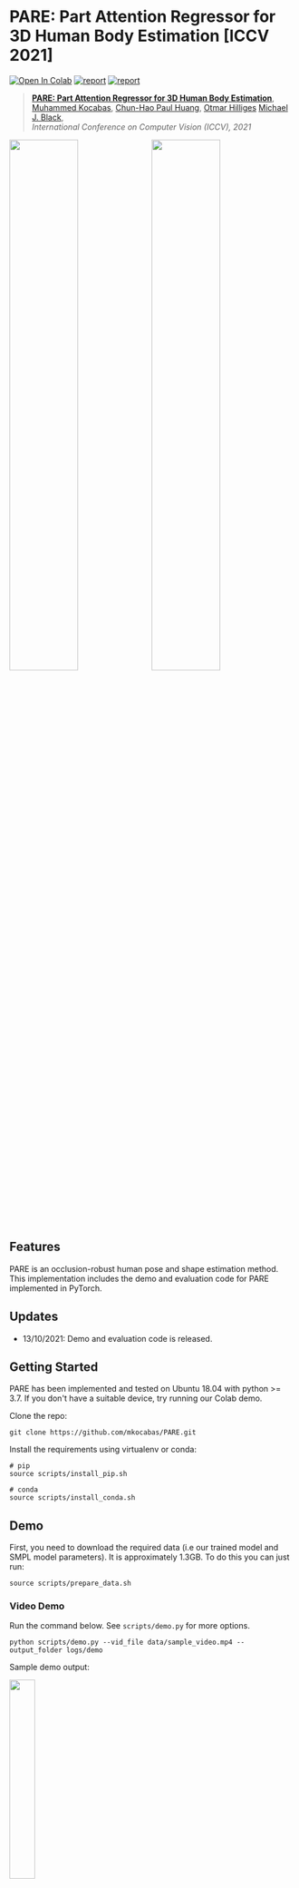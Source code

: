 # PARE: Part Attention Regressor for 3D Human Body Estimation [ICCV 2021]

[![Open In Colab](https://colab.research.google.com/assets/colab-badge.svg)](https://colab.research.google.com/drive/1bshGcKj2rFw_202nq3qC2gukv942D5Uq?usp=sharing)
[![report](https://img.shields.io/badge/Project-Page-blue)](https://pare.is.tue.mpg.de/)
[![report](https://img.shields.io/badge/ArXiv-Paper-red)](https://arxiv.org/abs/2104.08527)

> [**PARE: Part Attention Regressor for 3D Human Body Estimation**](https://arxiv.org/abs/2104.08527),            
> [Muhammed Kocabas](https://ps.is.tuebingen.mpg.de/person/mkocabas), 
> [Chun-Hao Paul Huang](https://ps.is.tuebingen.mpg.de/person/chuang2),
> [Otmar Hilliges](https://ait.ethz.ch/people/hilliges/)
[Michael J. Black](https://ps.is.tuebingen.mpg.de/person/black),        
> *International Conference on Computer Vision (ICCV), 2021*

<p float="left">
  <img src="docs/assets/vibe_vs_pare_p1.gif" width="49%" />
  <img src="docs/assets/vibe_vs_pare_p2.gif" width="49%" />

</p>

## Features

PARE is an occlusion-robust human pose and shape estimation method. This implementation includes the demo and evaluation code for 
PARE implemented in PyTorch.

## Updates

- 13/10/2021: Demo and evaluation code is released.

## Getting Started

PARE has been implemented and tested on Ubuntu 18.04 with 
python >= 3.7. If you don't have a suitable device, 
try running our Colab demo.

Clone the repo:

```shell
git clone https://github.com/mkocabas/PARE.git
```

Install the requirements using virtualenv or conda:

```shell
# pip
source scripts/install_pip.sh

# conda
source scripts/install_conda.sh
```

## Demo

First, you need to download the required data 
(i.e our trained model and SMPL model parameters). It is approximately 1.3GB. 
To do this you can just run:

```shell
source scripts/prepare_data.sh
```

### Video Demo
Run the command below. See `scripts/demo.py` for more options.
```shell script
python scripts/demo.py --vid_file data/sample_video.mp4 --output_folder logs/demo 
```

Sample demo output:

<p float="left">
  <img src="docs/assets/demo_output.gif" width="30%" />
</p>

### Image Folder Demo

```shell script
python scripts/demo.py --image_folder <path to image folder> --output_folder logs/demo
```

#### Output format

If demo finishes succesfully, it needs to create a file named `pare_output.pkl` in the `--output_folder`.
We can inspect what this file contains by:

```
>>> import joblib # you may also use native pickle here as well

>>> output = joblib.load('pare_output.pkl') 

>>> print(output.keys())  
                                                                                                                                                                                                                                                                                                                                                                                              
dict_keys([1, 2, 3, 4]) # these are the track ids for each subject appearing in the video

>>> for k,v in output[1].items(): print(k,v.shape) 

pred_cam (n_frames, 3)          # weak perspective camera parameters in cropped image space (s,tx,ty)
orig_cam (n_frames, 4)          # weak perspective camera parameters in original image space (sx,sy,tx,ty)
verts (n_frames, 6890, 3)       # SMPL mesh vertices
pose (n_frames, 72)             # SMPL pose parameters
betas (n_frames, 10)            # SMPL body shape parameters
joints3d (n_frames, 49, 3)      # SMPL 3D joints
joints2d (n_frames, 21, 3)      # 2D keypoint detections by STAF if pose tracking enabled otherwise None
bboxes (n_frames, 4)            # bbox detections (cx,cy,w,h)
frame_ids (n_frames,)           # frame ids in which subject with tracking id #1 appears
smpl_joints2d (n_frames, 49, 2) # SMPL 2D joints 
```
## Google Colab

## Training

Training instructions will follow soon.

## Evaluation
You need to download [3DPW](https://virtualhumans.mpi-inf.mpg.de/3DPW/) 
and [3DOH](https://www.yangangwang.com/papers/ZHANG-OOH-2020-03.html) 
datasets before running the evaluation script. 
After the download, the `data` folder should look like:

```shell
data/
├── body_models
│   └── smpl
├── dataset_extras
├── dataset_folders
│   ├── 3doh
│   └── 3dpw
└── pare
    └── checkpoints

```

Then, you can evaluate PARE by running:

```shell script
python scripts/eval.py \
  --cfg data/pare/checkpoints/pare_config.yaml \
  --opts DATASET.VAL_DS 3doh_3dpw-all
  
python scripts/eval.py \
  --cfg data/pare/checkpoints/pare_w_3dpw_config.yaml \
  --opts DATASET.VAL_DS 3doh_3dpw-all
```

You should obtain results in this table on 3DPW test set:

| | MPJPE | PAMPJPE | V2V|
|--- | --- | --- | ---|
|PARE | 82 | 50.9 | 97.9|
|PARE (w. 3DPW) | 74.5 | 46.5 | 88.6|

## Occlusion Sensitivity Analysis

We prepare a script to run occlusion sensitivity analysis
proposed in our paper. Occlusion sensitivity analysis slides
an occluding patch on the image and visualizes how human pose
and shape estimation result affected.

```shell
python scripts/occlusion_analysis.py \
  --cfg data/pare/checkpoints/pare_config.yaml \
  --ckpt data/pare/checkpoints/pare_checkpoint.ckpt
```

Sample occlusion test output:

<p float="left">
  <img src="docs/assets/occlusion_test.gif" width="70%" />
</p>

## Citation

```bibtex
@inproceedings{Kocabas_PARE_2021,
  title = {{PARE}: Part Attention Regressor for {3D} Human Body Estimation},
  author = {Kocabas, Muhammed and Huang, Chun-Hao P. and Hilliges, Otmar and Black, Michael J.},
  booktitle = {Proc. International Conference on Computer Vision (ICCV)},
  pages = {11127--11137},
  month = oct,
  year = {2021},
  doi = {},
  month_numeric = {10}
}
```
## License

This code is available for **non-commercial scientific research purposes** as defined in the [LICENSE file](LICENSE). By downloading and using this code you agree to the terms in the [LICENSE](LICENSE). Third-party datasets and software are subject to their respective licenses.

## References

We indicate if a function or script is borrowed externally inside each file. Consider citing these works if you use them in your project.

## Contact

For questions, please contact pare@tue.mpg.de

For commercial licensing (and all related questions for business applications), please contact ps-licensing@tue.mpg.de.


